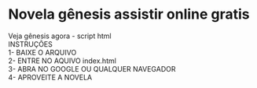 # Novela gênesis assistir online gratis
Veja gênesis agora - script html                          
INSTRUÇÕES                                                
          1- BAIXE O ARQUIVO           
          2- ENTRE NO AQUIVO index.html           
          3- ABRA NO GOOGLE OU QUALQUER NAVEGADOR           
          4- APROVEITE A NOVELA          
